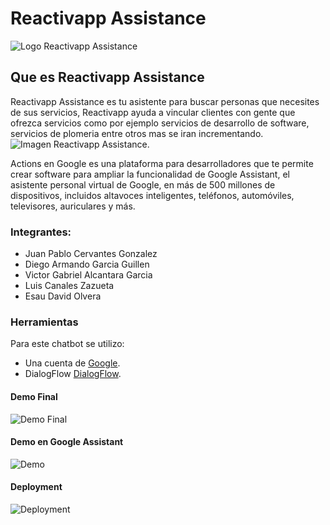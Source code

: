 # Reactivapp Assistance

![Logo Reactivapp Assistance](https://emarketcerglez.s3.amazonaws.com/ReactivAppAssistance.png)

## Que es Reactivapp Assistance

Reactivapp Assistance es tu asistente para buscar personas que necesites de sus servicios, Reactivapp ayuda a vincular clientes con gente que ofrezca servicios como por ejemplo servicios de desarrollo de software, servicios de plomeria entre otros mas se iran incrementando.  ![Imagen Reactivapp Assistance](https://emarketcerglez.s3.amazonaws.com/reactapp.gif).

Actions en Google es una plataforma para desarrolladores que te permite crear software para ampliar la funcionalidad de Google Assistant, el asistente personal virtual de Google, en más de 500 millones de dispositivos, incluidos altavoces inteligentes, teléfonos, automóviles, televisores, auriculares y más.

### Integrantes: 

* Juan Pablo Cervantes Gonzalez
* Diego Armando Garcia Guillen
* Victor Gabriel Alcantara Garcia
* Luis Canales Zazueta
* Esau David Olvera

### Herramientas
Para este chatbot se utilizo:

* Una cuenta de [Google](https://accounts.google.com/signup/v2/webcreateaccount?hl=en-GB&flowName=GlifWebSignIn&flowEntry=SignUp).
* DialogFlow [DialogFlow](https://dialogflow.cloud.google.com/).


#### Demo Final   
![Demo Final](https://emarketcerglez.s3.amazonaws.com/headerchatbot.jpg) 

#### Demo en Google Assistant
![Demo](https://firebasestorage.googleapis.com/v0/b/hack-442dd.appspot.com/o/Final.png?alt=media&token=01e1090f-d982-4580-a995-6b450587c8a5)
#### Deployment
![Deployment](https://firebasestorage.googleapis.com/v0/b/hack-442dd.appspot.com/o/deploy.png?alt=media&token=424c5ba0-c2c7-44d9-8f30-f8caf2846d3d)
